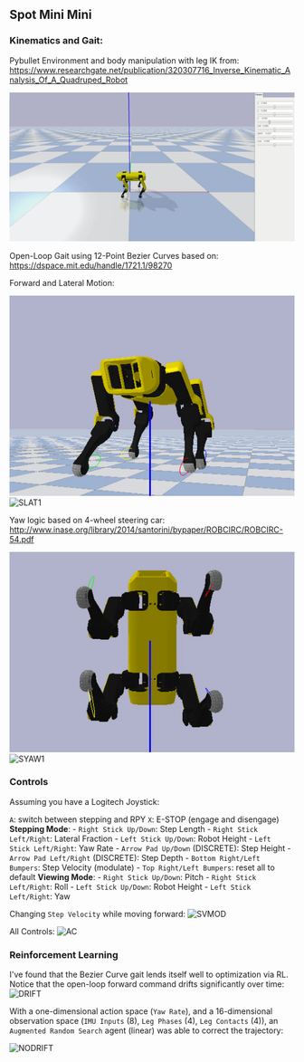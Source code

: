 ## Spot Mini Mini

### Kinematics and Gait:

Pybullet Environment and body manipulation with leg IK from: https://www.researchgate.net/publication/320307716_Inverse_Kinematic_Analysis_Of_A_Quadruped_Robot

![SIK](bullet/media/spot_IK.gif)

Open-Loop Gait using 12-Point Bezier Curves based on: https://dspace.mit.edu/handle/1721.1/98270

Forward and Lateral Motion:

![SLAT0](bullet/media/spot_lat_logic.gif)
![SLAT1](bullet/media/spot_lat_demo.gif)


Yaw logic based on 4-wheel steering car: http://www.inase.org/library/2014/santorini/bypaper/ROBCIRC/ROBCIRC-54.pdf

![SYAW0](bullet/media/spot_yaw_logic.gif)
![SYAW1](bullet/media/spot_yaw_demo.gif)


### Controls
Assuming you have a Logitech Joystick:

`A`: switch between stepping and RPY
`X`: E-STOP (engage and disengage)
**Stepping Mode**:
    - `Right Stick Up/Down`: Step Length
    - `Right Stick Left/Right`: Lateral Fraction
    - `Left Stick Up/Down`: Robot Height
    - `Left Stick Left/Right`: Yaw Rate
    - `Arrow Pad Up/Down` (DISCRETE): Step Height
    - `Arrow Pad Left/Right` (DISCRETE): Step Depth
    - `Bottom Right/Left Bumpers`: Step Velocity (modulate)
    - `Top Right/Left Bumpers`: reset all to default
**Viewing Mode**:
    - `Right Stick Up/Down`: Pitch
    - `Right Stick Left/Right`: Roll
    - `Left Stick Up/Down`: Robot Height
    - `Left Stick Left/Right`: Yaw

Changing `Step Velocity` while moving forward:
![SVMOD](mini_ros/media/stepvel_mod.gif)

All Controls:
![AC](mini_ros/media/all_controls.gif)

### Reinforcement Learning
I've found that the Bezier Curve gait lends itself well to optimization via RL. Notice that the open-loop forward command drifts significantly over time:
![DRIFT](bullet/media/spot_drift.gif)

With a one-dimensional action space (`Yaw Rate`), and a 16-dimensional observation space (`IMU Inputs` (8), `Leg Phases` (4), `Leg Contacts` (4)), an `Augmented Random Search` agent (linear) was able to correct the trajectory:

![NODRIFT](bullet/media/spot_no_drift.gif)



